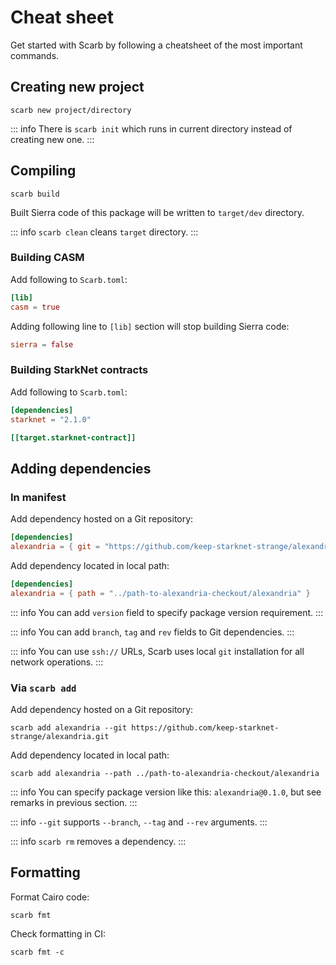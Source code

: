 # Cheat sheet

Get started with Scarb by following a cheatsheet of the most important commands.

## Creating new project

```shell
scarb new project/directory
```

::: info
There is `scarb init` which runs in current directory instead of creating new one.
:::

## Compiling

```shell
scarb build
```

Built Sierra code of this package will be written to `target/dev` directory.

::: info
`scarb clean` cleans `target` directory.
:::

### Building CASM

Add following to `Scarb.toml`:

```toml
[lib]
casm = true
```

Adding following line to `[lib]` section will stop building Sierra code:

```toml
sierra = false
```

### Building StarkNet contracts

Add following to `Scarb.toml`:

```toml
[dependencies]
starknet = "2.1.0"

[[target.starknet-contract]]
```

## Adding dependencies

### In manifest

Add dependency hosted on a Git repository:

```toml
[dependencies]
alexandria = { git = "https://github.com/keep-starknet-strange/alexandria.git" }
```

Add dependency located in local path:

```toml
[dependencies]
alexandria = { path = "../path-to-alexandria-checkout/alexandria" }
```

::: info
You can add `version` field to specify package version requirement.
:::

::: info
You can add `branch`, `tag` and `rev` fields to Git dependencies.
:::

::: info
You can use `ssh://` URLs, Scarb uses local `git` installation for all network operations.
:::

### Via `scarb add`

Add dependency hosted on a Git repository:

```shell
scarb add alexandria --git https://github.com/keep-starknet-strange/alexandria.git
```

Add dependency located in local path:

```shell
scarb add alexandria --path ../path-to-alexandria-checkout/alexandria
```

::: info
You can specify package version like this: `alexandria@0.1.0`, but see remarks in previous section.
:::

::: info
`--git` supports `--branch`, `--tag` and `--rev` arguments.
:::

::: info
`scarb rm` removes a dependency.
:::

## Formatting

Format Cairo code:

```shell
scarb fmt
```

Check formatting in CI:

```shell
scarb fmt -c
```
